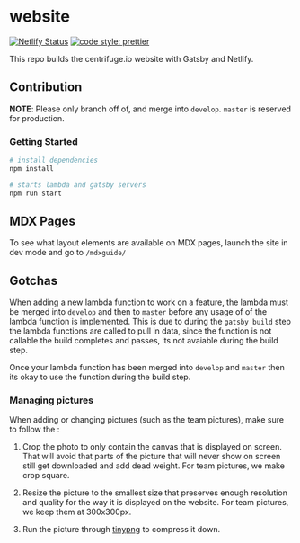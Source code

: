# website

[![Netlify Status](https://api.netlify.com/api/v1/badges/2a6f2fd1-0d97-413a-9e1a-3468f1467542/deploy-status)](https://app.netlify.com/sites/staging-centrifuge-website/deploys) [![code style: prettier](https://img.shields.io/badge/code_style-prettier-ff69b4.svg)](https://github.com/prettier/prettier)

This repo builds the centrifuge.io website with Gatsby and Netlify.

## Contribution

**NOTE**: Please only branch off of, and merge into `develop`. `master` is reserved for production.

### Getting Started

```sh
# install dependencies
npm install

# starts lambda and gatsby servers
npm run start
```

## MDX Pages
To see what layout elements are available on MDX pages, launch the site in dev mode and go to `/mdxguide/`

## Gotchas

When adding a new lambda function to work on a feature, the lambda must be merged into `develop` and then to `master` before any usage of of the lambda function is implemented. This is due to during the `gatsby build` step the lambda functions are called to pull in data, since the function is not callable the build completes and passes, its not avaiable during the build step.

Once your lambda function has been merged into `develop` and `master` then its okay to use the function during the build step.

### Managing pictures

When adding or changing pictures (such as the team pictures), make sure to follow the :

1. Crop the photo to only contain the canvas that is displayed on screen. That will avoid that parts of the picture that will never show on screen still get downloaded and add dead weight. For team pictures, we make crop square.

2. Resize the picture to the smallest size that preserves enough resolution and quality for the way it is displayed on the website.
   For team pictures, we keep them at 300x300px.

3. Run the picture through [tinypng](https://tinypng.com/) to compress it down.
